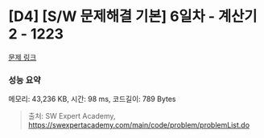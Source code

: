 # [D4] [S/W 문제해결 기본] 6일차 - 계산기2 - 1223 

[문제 링크](https://swexpertacademy.com/main/code/problem/problemDetail.do?contestProbId=AV14nnAaAFACFAYD) 

### 성능 요약

메모리: 43,236 KB, 시간: 98 ms, 코드길이: 789 Bytes



> 출처: SW Expert Academy, https://swexpertacademy.com/main/code/problem/problemList.do